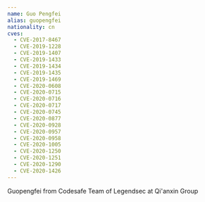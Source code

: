 ```yaml
---
name: Guo Pengfei
alias: guopengfei
nationality: cn
cves:
  - CVE-2017-8467
  - CVE-2019-1228
  - CVE-2019-1407
  - CVE-2019-1433
  - CVE-2019-1434
  - CVE-2019-1435
  - CVE-2019-1469
  - CVE-2020-0608
  - CVE-2020-0715
  - CVE-2020-0716
  - CVE-2020-0717
  - CVE-2020-0745
  - CVE-2020-0877
  - CVE-2020-0928
  - CVE-2020-0957
  - CVE-2020-0958
  - CVE-2020-1005
  - CVE-2020-1250
  - CVE-2020-1251
  - CVE-2020-1290
  - CVE-2020-1426
---
```

Guopengfei from Codesafe Team of Legendsec at Qi'anxin Group
